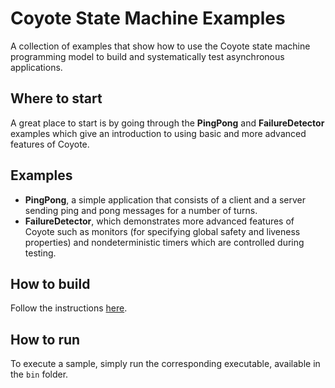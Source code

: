Coyote State Machine Examples
=============================
A collection of examples that show how to use the Coyote state machine programming model
to build and systematically test asynchronous applications.

## Where to start
A great place to start is by going through the **PingPong** and **FailureDetector** examples
which give an introduction to using basic and more advanced features of Coyote.

## Examples
- **PingPong**, a simple application that consists of a client and a server sending ping and pong messages for a number of turns.
- **FailureDetector**, which demonstrates more advanced features of Coyote such as monitors (for specifying global safety and liveness properties) and nondeterministic timers which are controlled during testing.

## How to build
Follow the instructions [here](..).

## How to run
To execute a sample, simply run the corresponding executable, available in the `bin` folder.
